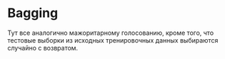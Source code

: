 # Bagging

Тут все аналогично мажоритарному голосованию, кроме того, что
тестовые выборки из исходных тренировочных данных выбираются случайно с
возвратом.